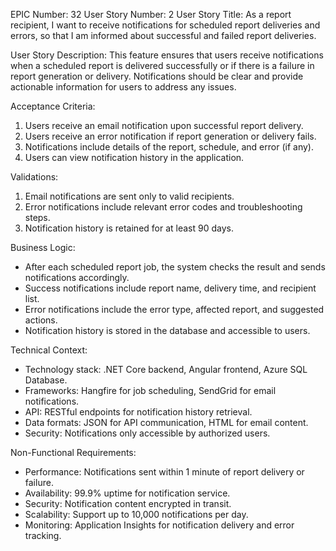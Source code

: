 EPIC Number: 32
User Story Number: 2
User Story Title: As a report recipient, I want to receive notifications for scheduled report deliveries and errors, so that I am informed about successful and failed report deliveries.

User Story Description: This feature ensures that users receive notifications when a scheduled report is delivered successfully or if there is a failure in report generation or delivery. Notifications should be clear and provide actionable information for users to address any issues.

Acceptance Criteria:
1. Users receive an email notification upon successful report delivery.
2. Users receive an error notification if report generation or delivery fails.
3. Notifications include details of the report, schedule, and error (if any).
4. Users can view notification history in the application.

Validations:
1. Email notifications are sent only to valid recipients.
2. Error notifications include relevant error codes and troubleshooting steps.
3. Notification history is retained for at least 90 days.

Business Logic:
- After each scheduled report job, the system checks the result and sends notifications accordingly.
- Success notifications include report name, delivery time, and recipient list.
- Error notifications include the error type, affected report, and suggested actions.
- Notification history is stored in the database and accessible to users.

Technical Context:
- Technology stack: .NET Core backend, Angular frontend, Azure SQL Database.
- Frameworks: Hangfire for job scheduling, SendGrid for email notifications.
- API: RESTful endpoints for notification history retrieval.
- Data formats: JSON for API communication, HTML for email content.
- Security: Notifications only accessible by authorized users.

Non-Functional Requirements:
- Performance: Notifications sent within 1 minute of report delivery or failure.
- Availability: 99.9% uptime for notification service.
- Security: Notification content encrypted in transit.
- Scalability: Support up to 10,000 notifications per day.
- Monitoring: Application Insights for notification delivery and error tracking.